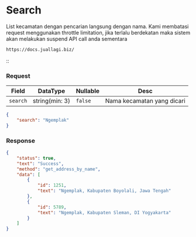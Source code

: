 # Search
List kecamatan dengan pencarian langsung dengan nama. Kami membatasi request menggunakan throttle limitation, jika terlalu berdekatan maka sistem akan melakukan suspend API call anda sementara


```bash [POST]
https://docs.juallagi.biz/
```
::

### Request
| Field      | DataType       | Nullable  | Desc                       |
|------------|----------------|-----------|----------------------------|
| ``search`` | string(min: 3) | ``false`` | Nama kecamatan yang dicari |
```json
{
    "search": "Ngemplak"
}
```

### Response
```json
{
	"status": true,
	"text": "Success",
	"method": "get_address_by_name",
	"data": [
		{
			"id": 1251,
			"text": "Ngemplak, Kabupaten Boyolali, Jawa Tengah"
		},
		{
			"id": 5789,
			"text": "Ngemplak, Kabupaten Sleman, DI Yogyakarta"
		}
	]
}
```
